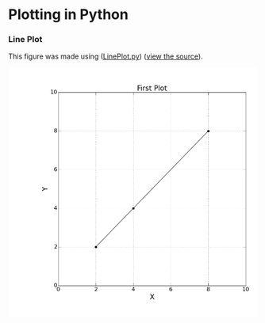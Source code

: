 # Plotting in Python

### Line Plot

This figure was made using ([LinePlot.py](LinePlot/LinePlot.py)) ([view the source](https://github.com/cmutnik/plots/blob/master/Python/LinePlot.py)).

![Foo](https://github.com/cmutnik/plots/blob/master/Python/LinePlot/lp.png)